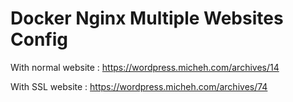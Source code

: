 # Docker Nginx Multiple Websites Config

With normal website : https://wordpress.micheh.com/archives/14

With SSL website : https://wordpress.micheh.com/archives/74
